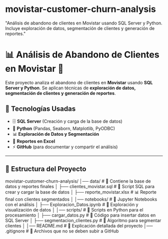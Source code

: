 # movistar-customer-churn-analysis
"Análisis de abandono de clientes en Movistar usando SQL Server y Python. Incluye exploración de datos, segmentación de clientes y generación de reportes."

# 📊 Análisis de Abandono de Clientes en Movistar 🚀

Este proyecto analiza el abandono de clientes en **Movistar** usando **SQL Server y Python**. Se aplican técnicas de **exploración de datos, segmentación de clientes y generación de reportes**.

## 📌 Tecnologías Usadas
- 🗄️ **SQL Server** (Creación y carga de la base de datos)
- 🐍 **Python** (Pandas, Seaborn, Matplotlib, PyODBC)
- 📊 **Exploración de Datos y Segmentación**
- 📑 **Reportes en Excel**
- ⚡ **GitHub** (para documentar y compartir el análisis)

---

## 📂 Estructura del Proyecto
movistar-customer-churn-analysis/
│── data/                    # 📂 Contiene la base de datos y reportes finales
│   ├── clientes_movistar.sql   # 📜 Script SQL para crear y cargar la base de datos
│   ├── reporte_movistar.xlsx   # 📊 Reporte final con clientes segmentados
│
│── notebooks/                # 📂 Jupyter Notebooks con el análisis
│   ├── Exploracion_Datos.ipynb # 📘 Exploración y visualización de datos
│
│── scripts/                  # 📂 Scripts en Python para el procesamiento
│   ├── cargar_datos.py         # 🐍 Código para insertar datos en SQL Server
│   ├── segmentacion_clientes.py # 🤖 Algoritmo para segmentar clientes
│
│── README.md                # 📄 Explicación detallada del proyecto
│── .gitignore               # 🚫 Archivos que no se deben subir a GitHub


